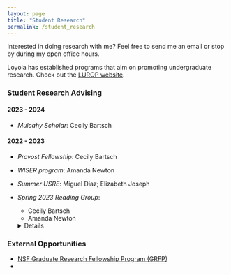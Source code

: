 ```yaml
---
layout: page
title: "Student Research"
permalink: /student_research
---
```


Interested in doing research with me? Feel free to send me an email or stop by during my open office hours. 

Loyola has established programs that aim on promoting undergraduate research. Check out the [LUROP website](https://www.luc.edu/celts/programs/undergraduateresearch/).

### Student Research Advising

#### 2023 - 2024

- _Mulcahy Scholar_: Cecily Bartsch

#### 2022 - 2023

- _Provost Fellowship_: Cecily Bartsch
- _WISER program_: Amanda Newton

- _Summer USRE_: Miguel Diaz; Elizabeth Joseph

- _Spring 2023 Reading Group_:
  - Cecily Bartsch
  - Amanda Newton
  <details>
  <summary>Details</summary>
  The topic is _Finite Difference Method_.
  </details>
    
### External Opportunities

- [NSF Graduate Research Fellowship Program (GRFP)](https://new.nsf.gov/funding/opportunities/nsf-graduate-research-fellowship-program-grfp)
- 
